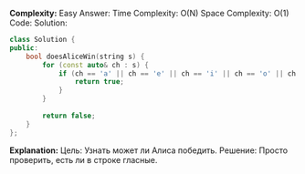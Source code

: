 **Complexity:** Easy
Answer:
	Time Complexity: O(N)
	Space Complexity: O(1)
Code:
Solution:
```cpp
class Solution {
public:
	bool doesAliceWin(string s) {
		for (const auto& ch : s) {
			if (ch == 'a' || ch == 'e' || ch == 'i' || ch == 'o' || ch == 'u') {
				return true;
			}
		}
		
		return false;
	}
};
```
**Explanation:**
	Цель: Узнать может ли Алиса победить.
	Pешение: Просто проверить, есть ли в строке гласные.
